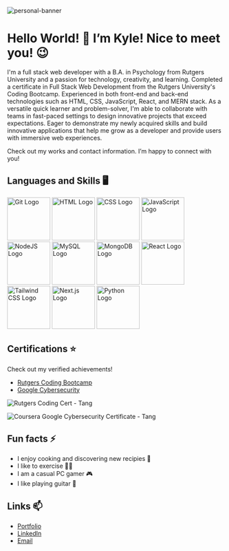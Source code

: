 ![personal-banner](https://github.com/kt946/kt946/assets/103476893/2d15ce71-641a-4ffe-b04b-7b65da1cf0f0 "Personal Banner")

# Hello World! 👋 I’m Kyle! Nice to meet you! 😉

I'm a full stack web developer with a B.A. in Psychology from Rutgers University and a passion for technology, creativity, and learning. Completed a certificate in Full Stack Web Development from the Rutgers University's Coding Bootcamp. Experienced in both front-end and back-end technologies such as HTML, CSS, JavaScript, React, and MERN stack. As a versatile quick learner and problem-solver, I'm able to collaborate with teams in fast-paced settings to design innovative projects that exceed expectations. Eager to demonstrate my newly acquired skills and build innovative applications that help me grow as a developer and provide users with immersive web experiences.

Check out my works and contact information. I’m happy to connect with you! 

## Languages and Skills 🖥️

<img src="https://github.com/kt946/kt946/assets/103476893/e37d2102-8c26-4cee-9ca0-026926b2af1b" alt="Git Logo" title="Git" width="100">
<img src="https://github.com/kt946/kt946/assets/103476893/3bb26a8d-c816-4219-be18-a5967fc94bca" alt="HTML Logo" title="HTML" width="100">
<img src="https://github.com/kt946/kt946/assets/103476893/153445a1-abf9-45e2-bbda-38fa6f81cdb6" alt="CSS Logo" title="CSS" width="100">
<img src="https://github.com/kt946/kt946/assets/103476893/75487117-7a04-4e31-a9ac-43270d60c98f" alt="JavaScript Logo" title="JavaScript" width="100">
<img src="https://github.com/kt946/kt946/assets/103476893/8fb7f901-c38e-47d3-b0b3-69b91607b80e" alt="NodeJS Logo" title="NodeJS" width="100">
<img src="https://github.com/kt946/kt946/assets/103476893/94d597e3-4fda-43df-b781-b0237836cc51" alt="MySQL Logo" title="MySQL" width="100">
<img src="https://github.com/kt946/kt946/assets/103476893/1eac454f-8f22-48a0-9f1c-4200b9f5c00c" alt="MongoDB Logo" title="MongoDB" width="100">
<img src="https://github.com/kt946/kt946/assets/103476893/a0487a87-a4d4-40e3-a7c1-c351fc01dae2" alt="React Logo" title="React" width="100">
<img src="https://github.com/kt946/kt946/assets/103476893/8e8b1087-ed8c-407f-8ad4-f5ec443e0a3c" alt="Tailwind CSS Logo" title="Tailwind CSS" width="100">
<img src="https://github.com/kt946/kt946/assets/103476893/0737d966-4cec-4274-90cc-3f6603af1587" alt="Next.js Logo" title="Next.js" width="100">
<img src="https://github.com/kt946/kt946/assets/103476893/d29b55d4-8b02-4f43-afe6-f78714c6d4db" alt="Python Logo" title="Python" width="100">

## Certifications ⭐

Check out my verified achievements!

- [Rutgers Coding Bootcamp](https://www.credly.com/badges/e89859c2-a106-4df0-a159-60c8477c0c23)
- [Google Cybersecurity](https://www.credly.com/badges/d5bf2812-6263-42c4-bda3-6033b73020af)

<!-- Be the author, not the plagiarist. -->
<!-- 剽窃者ではなく、著者になりましょう。 -->

<!-- Images are watermarked to deter sniveling little thieves ☠️ -->

![Rutgers Coding Cert - Tang](https://github.com/kt946/kt946/assets/103476893/de43121c-4eaa-4f96-af19-2e668b463d62 "Full-Stack Web Development Certificate Rutgers Coding Bootcamp")

![Coursera Google Cybersecurity Certificate - Tang](https://github.com/kt946/kt946/assets/103476893/f9a87746-adaf-481f-b4e7-11fa1885eebc "Google Cybersecurity Certificate Coursera")


## Fun facts ⚡
- I enjoy cooking and discovering new recipies 🍳
- I like to exercise 🏃‍♂️
- I am a casual PC gamer 🎮
- I like playing guitar 🎸

## Links 📫
- [Portfolio](https://www.kyletang.dev/)
- [LinkedIn](https://www.linkedin.com/in/kyle-tang-/)
- [Email](mailto:ktang1151@gmail.com)


<!--
**kt946/kt946** is a ✨ _special_ ✨ repository because its `README.md` (this file) appears on your GitHub profile.

Here are some ideas to get you started:

- 🔭 I’m currently working on ...
- 🌱 I’m currently learning ...
- 👯 I’m looking to collaborate on ...
- 🤔 I’m looking for help with ...
- 💬 Ask me about ...
- 📫 How to reach me: ...
- 😄 Pronouns: ...
- ⚡ Fun fact: ...
-->
